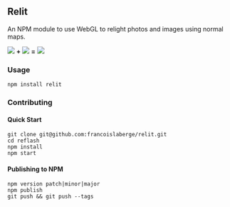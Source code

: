 ## Relit
An NPM module to use WebGL to relight photos and images using normal maps.

<img src="http://francoislaberge.com/relit/texture/monkey-diffuse.png"/> **+** 
<img src="http://francoislaberge.com/relit/texture/monkey-normals.png"/> **=** 
<img src="http://francoislaberge.com/relit/texture/monkey-final.png"/>

### Usage

```
npm install relit
```

### Contributing

#### Quick Start
```
git clone git@github.com:francoislaberge/relit.git
cd reflash
npm install
npm start
```

#### Publishing to NPM

```
npm version patch|minor|major
npm publish
git push && git push --tags
```
